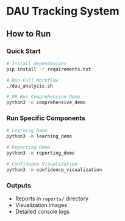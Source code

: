 # DAU Tracking System

## How to Run

### Quick Start
```bash
# Install dependencies
pip install -r requirements.txt

# Run Full Workflow
./dau_analysis.sh

# OR Run Comprehensive Demo
python3 -m comprehensive_demo
```

### Run Specific Components
```bash
# Learning Demo
python3 -m learning_demo

# Reporting Demo
python3 -m reporting_demo

# Confidence Visualization
python3 -m confidence_visualization
```

### Outputs
- Reports in `reports/` directory
- Visualization images
- Detailed console logs

